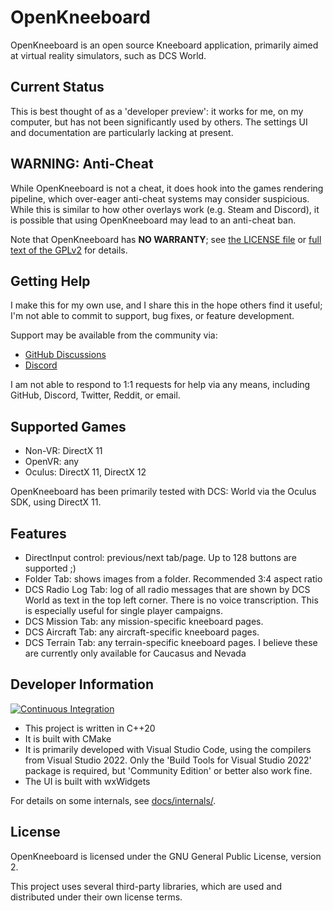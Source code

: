 # OpenKneeboard

OpenKneeboard is an open source Kneeboard application, primarily aimed at virtual reality simulators, such as DCS World.

## Current Status

This is best thought of as a 'developer preview': it works for me, on my computer, but has not been significantly used by others. The settings UI and documentation are particularly lacking at present.

## WARNING: Anti-Cheat

While OpenKneeboard is not a cheat, it does hook into the games rendering pipeline, which over-eager anti-cheat systems may consider suspicious. While this is similar to how other overlays work (e.g. Steam and Discord), it is possible that using OpenKneeboard may lead to an anti-cheat ban.

Note that OpenKneeboard has **NO WARRANTY**; see [the LICENSE file](LICENSE) or [full text of the GPLv2](gpl-2.0.txt) for details.

## Getting Help

I make this for my own use, and I share this in the hope others find it useful; I'm not able to commit to support, bug fixes, or feature development.

Support may be available from the community via:

- [GitHub Discussions](https://github.com/fredemmott/OpenKneeboard/discussions)
- [Discord](https://discord.gg/CWrvKfuff3)

I am not able to respond to 1:1 requests for help via any means, including GitHub, Discord, Twitter, Reddit, or email.

## Supported Games

- Non-VR: DirectX 11
- OpenVR: any
- Oculus: DirectX 11, DirectX 12

OpenKneeboard has been primarily tested with DCS: World via the Oculus SDK, using DirectX 11.

## Features

- DirectInput control: previous/next tab/page. Up to 128 buttons are supported ;)
- Folder Tab: shows images from a folder. Recommended 3:4 aspect ratio
- DCS Radio Log Tab: log of all radio messages that are shown by DCS World as text in the top left corner. There is no voice transcription. This is especially useful for single player campaigns.
- DCS Mission Tab: any mission-specific kneeboard pages.
- DCS Aircraft Tab: any aircraft-specific kneeboard pages.
- DCS Terrain Tab: any terrain-specific kneeboard pages. I believe these are currently only available for Caucasus and Nevada

## Developer Information

[![Continuous Integration](https://github.com/fredemmott/OpenKneeboard/actions/workflows/ci.yml/badge.svg)](https://github.com/fredemmott/OpenKneeboard/actions/workflows/ci.yml)

- This project is written in C++20
- It is built with CMake
- It is primarily developed with Visual Studio Code, using the compilers from Visual Studio 2022. Only the 'Build Tools for Visual Studio 2022' package is required, but 'Community Edition' or better also work fine.
- The UI is built with wxWidgets

For details on some internals, see [docs/internals/](docs/internals/).

## License

OpenKneeboard is licensed under the GNU General Public License, version 2.

This project uses several third-party libraries, which are used and distributed under their own license terms.

